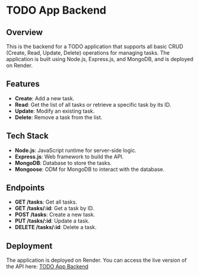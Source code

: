 # TODO App Backend

## Overview
This is the backend for a TODO application that supports all basic CRUD (Create, Read, Update, Delete) operations for managing tasks. The application is built using Node.js, Express.js, and MongoDB, and is deployed on Render.

## Features
- **Create**: Add a new task.
- **Read**: Get the list of all tasks or retrieve a specific task by its ID.
- **Update**: Modify an existing task.
- **Delete**: Remove a task from the list.

## Tech Stack
- **Node.js**: JavaScript runtime for server-side logic.
- **Express.js**: Web framework to build the API.
- **MongoDB**: Database to store the tasks.
- **Mongoose**: ODM for MongoDB to interact with the database.

## Endpoints
- **GET /tasks**: Get all tasks.
- **GET /tasks/:id**: Get a task by ID.
- **POST /tasks**: Create a new task.
- **PUT /tasks/:id**: Update a task.
- **DELETE /tasks/:id**: Delete a task.

## Deployment
The application is deployed on Render. You can access the live version of the API here: [TODO App Backend](https://todo-app-backend-ee9h.onrender.com)
